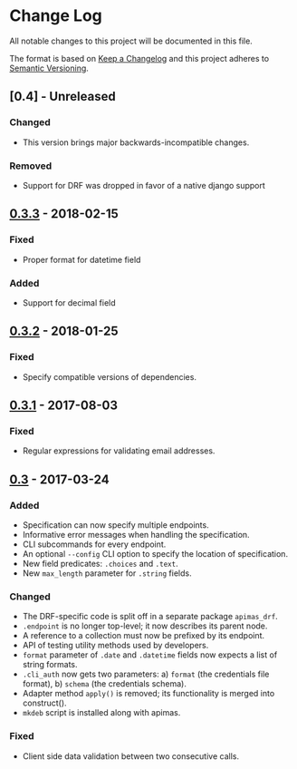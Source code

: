 # Change Log
All notable changes to this project will be documented in this file.

The format is based on [Keep a Changelog](http://keepachangelog.com/)
and this project adheres to [Semantic Versioning](http://semver.org/).

## [0.4] - Unreleased
### Changed
- This version brings major backwards-incompatible changes.

### Removed
- Support for DRF was dropped in favor of a native django support

## [0.3.3] - 2018-02-15
### Fixed
- Proper format for datetime field

### Added
- Support for decimal field

## [0.3.2] - 2018-01-25
### Fixed
- Specify compatible versions of dependencies.

## [0.3.1] - 2017-08-03
### Fixed
- Regular expressions for validating email addresses.

## [0.3] - 2017-03-24
### Added
- Specification can now specify multiple endpoints.
- Informative error messages when handling the specification.
- CLI subcommands for every endpoint.
- An optional `--config` CLI option to specify the location of
  specification.
- New field predicates: `.choices` and `.text`.
- New `max_length` parameter for `.string` fields.

### Changed
- The DRF-specific code is split off in a separate package `apimas_drf`.
- `.endpoint` is no longer top-level; it now describes its parent node.
- A reference to a collection must now be prefixed by its endpoint.
- API of testing utility methods used by developers.
- `format` parameter of `.date` and `.datetime` fields now expects a list of
  string formats.
- `.cli_auth` now gets two parameters:
  a) `format` (the credentials file format),
  b) `schema` (the credentials schema).
- Adapter method `apply()` is removed; its functionality is merged into
  construct().
- `mkdeb` script is installed along with apimas.

### Fixed
- Client side data validation between two consecutive calls.

[Unreleased]: https://github.com/grnet/apimas
[0.3.3]: https://github.com/grnet/apimas/tree/0.3.3
[0.3.2]: https://github.com/grnet/apimas/tree/0.3.2
[0.3.1]: https://github.com/grnet/apimas/tree/0.3.1
[0.3]: https://github.com/grnet/apimas/tree/0.3
